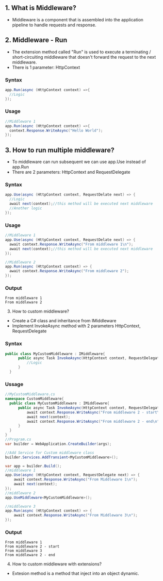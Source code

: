 ## 1. What is Middleware?
  - Middleware is a component that is assembled into the application pipeline to handle requests and response.
## 2. Middleware - Run
  - The extension method called "Run" is used to execute a terminating / short-circuiting middleware that doesn't forward the request to the next middleware.
  - There is 1 parameter: HttpContext
### Syntax
```C#
app.Run(async (HttpContext context) =>{
  //Logic
});
```
### Usage
```C#
//Middleware 1
app.Run(async (HttpContext context) =>{
  context.Response.WriteAsync("Hello World");
});
```
## 3. How to run multiple middleware?
  - To middleware can run subsequent we can use app.Use instead of app.Run
  - There are 2 parameters: HttpContext and RequestDelegate
### Syntax
```C#
app.Use(async (HttpContext context, RequestDelate next) => {
  //Logic
  await next(context);//this method will be executed next middleware
  //Another logic
});
```
### Usage
```C#
//Middleware 1
app.Use(async (HttpContext context, RequestDelate next) => {
  await context.Response.WriteAsync("From middleware 1\n");
  await next(context);//this method will be executed next middleware
});

//Middleware 2
app.Run(async (HttpContext context) => {
  await context.Response.WriteAsync("From middleware 2");
});
```
### Output
```Text
From middleware 1
From middleware 2
```
3. How to custom middleware?
  - Create a C# class and inheritance from IMiddleware
  - Implement InvokeAsync method with 2 parameters HttpContext, RequestDelegate
### Syntax
```C#
public class MyCustomMiddleware : IMiddleware{
      public async Task InvokeAsync(HttpContext context, RequestDelegate next){
          //Logic
      }
  }
```
### Ussage
```C#
//MyCustomMiddleware.cs
namespace CustomMiddleware{
  public class MyCustomMiddleware : IMiddleware{
      public async Task InvokeAsync(HttpContext context, RequestDelegate next){
          await context.Response.WriteAsync("From middleware 2 - start\n");
          await next(context);
          await context.Response.WriteAsync("From middleware 2 - end\n");
      }
  }
}
//Program.cs
var builder = WebApplication.CreateBuilder(args);

//Add Service for Custom middleware class
builder.Services.AddTransient<MyCustomMiddleware>();

var app = builder.Build();
//middleware 1
app.Use(async (HttpContext context, RequestDelegate next) => {
    await context.Response.WriteAsync("From Middleware 1\n");
    await next(context);
});
//middleware 2
app.UseMiddleware<MyCustomMiddleware>();

//middleware 3
app.Run(async (HttpContext context) => {
    await context.Response.WriteAsync("From Middleware 3\n");
});
```
### Output
```Text
From middleware 1
From middleware 2 - start
From middleware 3
From middleware 2 - end
```
4. How to custom middleware with extensions?
  - Extesion method is a method that inject into an object dynamic.
